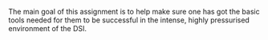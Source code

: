 The main goal of this assignment is to help make sure one has got the basic tools needed for them to be successful in the intense, highly pressurised environment of the DSI.
